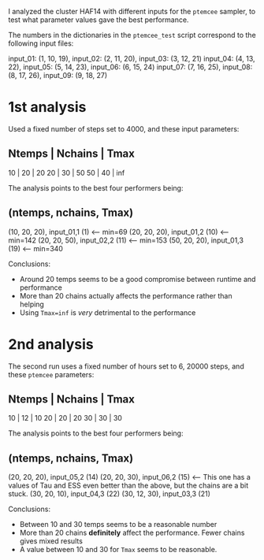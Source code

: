 
I analyzed the cluster HAF14 with different inputs for the `ptemcee` sampler, to test what parameter values gave the best performance.

The numbers in the dictionaries in the `ptemcee_test` script correspond to the following input files:

input_01: (1, 10, 19), input_02: (2, 11, 20), input_03: (3, 12, 21)
input_04: (4, 13, 22), input_05: (5, 14, 23), input_06: (6, 15, 24)
input_07: (7, 16, 25), input_08: (8, 17, 26), input_09: (9, 18, 27)

# 1st analysis

Used a fixed number of steps set to 4000, and these input parameters:

Ntemps | Nchains | Tmax
-----------------------
  10   |   20    |  20
  20   |   30    |  50
  50   |   40    |  inf

The analysis points to the best four performers being:

(ntemps, nchains, Tmax)
-----------------------
(10, 20, 20), input_01,1 (1)  <-- min=69
(20, 20, 20), input_01,2 (10) <-- min=142
(20, 20, 50), input_02,2 (11) <-- min=153
(50, 20, 20), input_01,3 (19) <-- min=340

Conclusions:

* Around 20 temps seems to be a good compromise between runtime and performance
* More than 20 chains actually affects the performance rather than helping
* Using `Tmax=inf` is *very* detrimental to the performance


# 2nd analysis

The second run uses a fixed number of hours set to 6, 20000 steps, and these
`ptemcee` parameters:

Ntemps | Nchains | Tmax
-----------------------
  10   |   12    |  10
  20   |   20    |  20
  30   |   30    |  30

The analysis points to the best four performers being:

(ntemps, nchains, Tmax)
-----------------------
(20, 20, 20), input_05,2 (14)
(20, 20, 30), input_06,2 (15) <-- This one has a values of Tau and ESS even
better than the above, but the chains are a bit stuck.
(30, 20, 10), input_04,3 (22)
(30, 12, 30), input_03,3 (21)

Conclusions:

* Between 10 and 30 temps seems to be a reasonable number
* More than 20 chains **definitely** affect the performance. Fewer chains gives mixed results
* A value between 10 and 30 for `Tmax` seems to be reasonable.